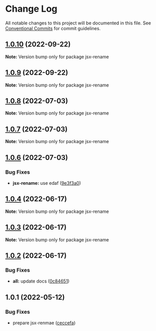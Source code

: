 # Change Log

All notable changes to this project will be documented in this file.
See [Conventional Commits](https://conventionalcommits.org) for commit guidelines.

## [1.0.10](https://github.com/snomiao/js/compare/jsx-rename@1.0.9...jsx-rename@1.0.10) (2022-09-22)

**Note:** Version bump only for package jsx-rename





## [1.0.9](https://github.com/snomiao/js/compare/jsx-rename@1.0.7...jsx-rename@1.0.9) (2022-09-22)

**Note:** Version bump only for package jsx-rename






## [1.0.8](https://github.com/snomiao/js/compare/jsx-rename@1.0.7...jsx-rename@1.0.8) (2022-07-03)

**Note:** Version bump only for package jsx-rename





## [1.0.7](https://github.com/snomiao/js/compare/jsx-rename@1.0.6...jsx-rename@1.0.7) (2022-07-03)

**Note:** Version bump only for package jsx-rename

## [1.0.6](https://github.com/snomiao/js/compare/jsx-rename@1.0.4...jsx-rename@1.0.6) (2022-07-03)

### Bug Fixes

- **jsx-rename:** use edaf ([9e3f3a0](https://github.com/snomiao/js/commit/9e3f3a00f50160b1904965ab7c4c84afbe413647))

## [1.0.4](https://github.com/snomiao/js/compare/jsx-rename@1.0.3...jsx-rename@1.0.4) (2022-06-17)

**Note:** Version bump only for package jsx-rename

## [1.0.3](https://github.com/snomiao/js/compare/jsx-rename@1.0.2...jsx-rename@1.0.3) (2022-06-17)

**Note:** Version bump only for package jsx-rename

## [1.0.2](https://github.com/snomiao/js/compare/jsx-rename@1.0.1...jsx-rename@1.0.2) (2022-06-17)

### Bug Fixes

- **all:** update docs ([0c84651](https://github.com/snomiao/js/commit/0c84651ebba4a14fcb105611ddeb7a51ff887a36))

## 1.0.1 (2022-05-12)

### Bug Fixes

- prepare jsx-renmae ([ceccefa](https://github.com/snomiao/js/commit/ceccefa368776dbdf6888fc801039f1e2fcc7ed8))
